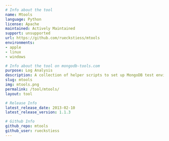 ```yaml
---
# Info about the tool
name: Mtools
language: Python
license: Apache
maintained: Actively Maintained
support: unsupported
url: https://github.com/rueckstiess/mtools
environments:
- apple
- linux
- windows

# Info about the tool on mongodb-tools.com
purpose: Log Analysis
description: A collection of helper scripts to set up MongoDB test environments and parse MongoDB log files.
slug: mtools
img: mtools.png
permalink: /tool/mtools/
layout: tool

# Release Info
latest_release_date: 2013-02-10
latest_release_version: 1.1.3

# Github Info
github_repo: mtools
github_user: rueckstiess
---
```


